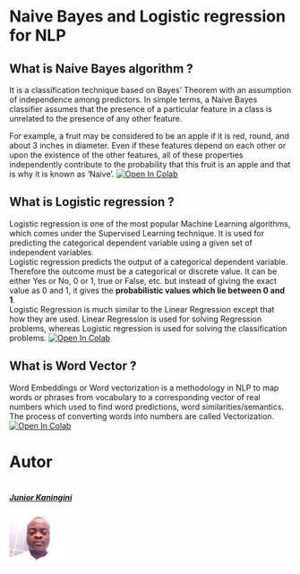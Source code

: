 # Naive Bayes and Logistic regression for NLP

## What is Naive Bayes algorithm ?

It is a classification technique based on Bayes’ Theorem with an assumption of independence among predictors. In simple terms, a Naive Bayes classifier assumes that the presence of a particular feature in a class is unrelated to the presence of any other feature.

For example, a fruit may be considered to be an apple if it is red, round, and about 3 inches in diameter. Even if these features depend on each other or upon the existence of the other features, all of these properties independently contribute to the probability that this fruit is an apple and that is why it is known as ‘Naive’. [![Open In Colab](https://colab.research.google.com/assets/colab-badge.svg)](https://colab.research.google.com/drive/1h0pLYvMj-zNrX42dVr87_3GGJtHzz5Qh?usp=sharing)

## What is Logistic regression ?

Logistic regression is one of the most popular Machine Learning algorithms, which comes under the Supervised Learning technique. It is used for predicting the categorical dependent variable using a given set of independent variables.<br>
Logistic regression predicts the output of a categorical dependent variable. Therefore the outcome must be a categorical or discrete value. It can be either Yes or No, 0 or 1, true or False, etc. but instead of giving the exact value as 0 and 1, it gives the <b>probabilistic values which lie between 0 and 1</b>.<br>
Logistic Regression is much similar to the Linear Regression except that how they are used. Linear Regression is used for solving Regression problems, whereas Logistic regression is used for solving the classification problems. [![Open In Colab](https://colab.research.google.com/assets/colab-badge.svg)](https://colab.research.google.com/drive/1P3S1Qieie8Aab1obNL2NU-tA6B3Z7Dwx?usp=sharing)


## What is Word Vector ?

Word Embeddings or Word vectorization is a methodology in NLP to map words or phrases from vocabulary to a corresponding vector of real numbers which used to find word predictions, word similarities/semantics. The process of converting words into numbers are called Vectorization. [![Open In Colab](https://colab.research.google.com/assets/colab-badge.svg)](https://colab.research.google.com/drive/1hTeg9mU5POeJQ-MkonfEhB2zUakG-oka?usp=sharing)


# Autor #
<div style="display:flex;align-items:center">

<div style="display:flex;align-items:center">
    <div>
        <h5> <a href='https://www.linkedin.com/in/junior-kaningini-a02442196/'>Junior Kaningini</a> </h5> <img src="photo_junior.jpg" height=20% width= 20%>
<div>
    
</div>

